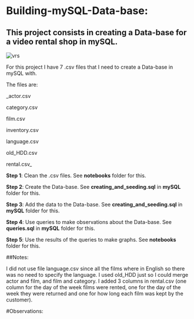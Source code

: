 # Building-mySQL-Data-base:
## This project consists in creating a Data-base for a video rental shop in mySQL.

![vrs](https://s.hdnux.com/photos/01/17/43/33/20854464/7/rawImage.jpg)

For this project I have 7 .csv files that I need to create a Data-base in mySQL with. 


The files are:


_actor.csv

category.csv

film.csv

inventory.csv

language.csv

old_HDD.csv

rental.csv_



**Step 1**: Clean the .csv files. See **notebooks** folder for this.

**Step 2**: Create the Data-base. See **creating_and_seeding.sql** in **mySQL** folder for this. 

**Step 3**: Add the data to the Data-base. See **creating_and_seeding.sql** in **mySQL** folder for this.

**Step 4**: Use queries to make observations about the Data-base. See **queries.sql** in **mySQL** folder for this.

**Step 5**: Use the results of the queries to make graphs. See **notebooks** folder for this. 

##Notes:

I did not use file language.csv since all the films where in English so there was no need to specify the language. 
I used old_HDD just so I could merge actor and film, and film and category. 
I added 3 columns in rental.csv (one column for the day of the week films were rented, one for the day of the week they were returned and one for how long each film was kept by the customer).

#Observations: